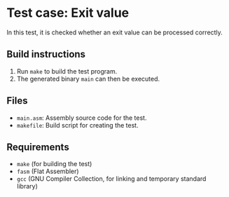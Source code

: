 # Test case: Exit value

In this test, it is checked whether an exit value can be processed correctly.

## Build instructions

1. Run `make` to build the test program.
2. The generated binary `main` can then be executed.

## Files

- `main.asm`: Assembly source code for the test.
- `makefile`: Build script for creating the test.

## Requirements 
- `make` (for building the test)
- `fasm` (Flat Assembler)
- `gcc` (GNU Compiler Collection, for linking and temporary standard library)
